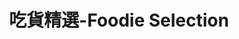 ---
title: "吃貨精選-Foodie Selection"
description: "探索全台美食競賽，發現在地美味，品嚐競技精神"
keywords:
  - 美食競賽
  - 台灣美食
  - 美食精選
datePublished: "2025-06-30"
dateModified: "2025-07-01"
city: "台南市"
district: "所有行政區"
award: "夜市王"
year: "2024"
page: 1
count: 9

restaurants:
  - name: "德聖炭烤醬燒雞排（大東夜市）"
    address: "台南市東區林森路一段701號"
    phone: "0927206816"
    geo: "22.982780458518466, 120.21925601461872"
    google_map: "https://maps.app.goo.gl/yxsZqTybYYnbrH438"
    footinder: "https://footinder.com.tw/%e5%8f%b0%e5%8d%97%e5%b8%82%e6%9d%b1%e5%8d%80/362037/"
    official: "https://www.facebook.com/p/%E5%BE%B7%E8%81%96%E9%86%AC%E7%87%92%E9%9B%9E%E6%8E%92-100069026515008/"
    award:
    - name: "夜市王"
      year: "2024"
  - name: "四草蚵仔煎海產粥"
    address: "台南市東區林森路一段316號"
    phone: "0915809885"
    geo: "22.98290440365182, 120.21947612764448"
    google_map: "https://maps.app.goo.gl/wH61jw2Y4JkMKwXn6"
    footinder: "https://footinder.com.tw/%E5%8F%B0%E5%8D%97%E5%B8%82%E6%9D%B1%E5%8D%80/114425/"
    official: "https://www.facebook.com/p/%E5%9B%9B%E8%8D%89%E8%9A%B5%E4%BB%94%E7%85%8E%E6%A0%AA%E5%BC%8F%E6%9C%83%E7%A4%BE-100054660180752/"
    award:
    - name: "夜市王"
      year: "2024"
  - name: "蔡家豬血湯臭豆腐"
    address: "台南市東區林森路一段276號"
    phone: ""
    geo: "22.982902533852066, 120.21947090638328"
    google_map: "https://maps.app.goo.gl/bYtWBt9Pxns7qPVU8"
    footinder: "https://footinder.com.tw/%E5%8F%B0%E5%8D%97%E5%B8%82%E6%9D%B1%E5%8D%80/362063/"
    official: ""
    award:
    - name: "夜市王"
      year: "2024"
  - name: "碳烤雄大香雞排"
    address: "台南市北區海安路三段533號"
    phone: "0938553870"
    geo: "23.010591297064956, 120.19969766137017"
    google_map: "https://maps.app.goo.gl/zvuLMnp7WK7TAmG77"
    footinder: ""
    official: "https://www.facebook.com/profile.php?id=61569993432541"
    award:
    - name: "夜市王"
      year: "2024"
  - name: "阿三哥蚵仔煎"
    address: "台南市北區海安路三段533號"
    phone: ""
    geo: "23.01048868287764, 120.19970718673113"
    google_map: "https://maps.app.goo.gl/4GXs8fSc3Vyh5GdF7"
    footinder: ""
    official: "https://www.facebook.com/p/%E9%98%BF%E4%B8%89%E5%93%A5%E8%9A%B5%E4%BB%94%E7%85%8E%E8%98%BF%E8%94%94%E7%B3%95-100054472284689/"
    award:
    - name: "夜市王"
      year: "2024"
  - name: "延記臭豆腐"
    address: "台南市北區海安路三段533號"
    phone: "0910098199"
    geo: "23.010608493924156, 120.19947294466562"
    google_map: "https://maps.app.goo.gl/KmnjJVWcw2nkkFDj8"
    footinder: "https://footinder.com.tw/%E5%8F%B0%E5%8D%97%E5%B8%82%E5%8C%97%E5%8D%80/110336/"
    official: "https://www.facebook.com/p/%E5%BB%B6%E8%A8%98%E8%87%AD%E8%B1%86%E8%85%90-100057585964164/"
    award:
    - name: "夜市王"
      year: "2024"
  - name: "濃五吉拿棒"
    address: "台南市北區海安路三段533號花園夜市18排34號"
    phone: ""
    geo: "23.011101775738684, 120.20032064145462"
    google_map: "https://maps.app.goo.gl/UwQGtrZ2g41wMSLC6"
    footinder: ""
    official: "https://www.instagram.com/nongwu_churros/"
    award:
    - name: "夜市王"
      year: "2024"
  - name: "全壘打牛排"
    address: "台南市北區海安路三段533號"
    phone: ""
    geo: "23.010433694903504, 120.20007547175955"
    google_map: "https://maps.app.goo.gl/eXKJFwKWStAqW89Q9"
    footinder: "https://footinder.com.tw/%E5%8F%B0%E5%8D%97%E5%B8%82%E5%8C%97%E5%8D%80/362071/"
    official: "https://www.facebook.com/homerunsteak.nightmarket/"
    award:
    - name: "夜市王"
      year: "2024"
  - name: "魷皇駕到"
    address: "台南市北區海安路三段533號"
    phone: ""
    geo: "23.011102702508033, 120.20032149827782"
    google_map: "https://maps.app.goo.gl/KbZRVWhBJpHAC5fq5"
    footinder: ""
    official: "https://www.facebook.com/p/%E9%AD%B7%E7%9A%87%E9%A7%95%E5%88%B0-100063970423098"
    award:
    - name: "夜市王"
      year: "2024"
---